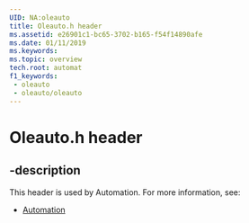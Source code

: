 ```yaml
---
UID: NA:oleauto
title: Oleauto.h header
ms.assetid: e26901c1-bc65-3702-b165-f54f14890afe
ms.date: 01/11/2019
ms.keywords: 
ms.topic: overview
tech.root: automat
f1_keywords:
 - oleauto
 - oleauto/oleauto
---
```


# Oleauto.h header


## -description

This header is used by Automation. For more information, see:

- [Automation](../_automat/index.md)

